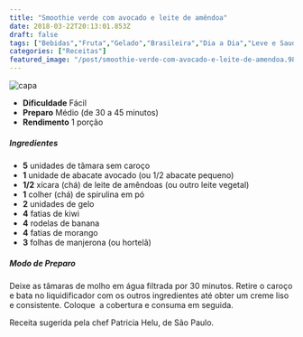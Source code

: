 ```yaml
---
title: "Smoothie verde com avocado e leite de amêndoa"
date: 2018-03-22T20:13:01.853Z
draft: false
tags: ["Bebidas","Fruta","Gelado","Brasileira","Dia a Dia","Leve e Saudável","Alimentação saudável","receita saudável"]
categories: ["Receitas"]
featured_image: "/post/smoothie-verde-com-avocado-e-leite-de-amendoa.985f2898.jpg"
---
```


![capa](/post/smoothie-verde-com-avocado-e-leite-de-amendoa.985f2898.jpg)

*   **Dificuldade** Fácil
*   **Preparo** Médio (de 30 a 45 minutos)
*   **Rendimento** 1 porção

##### Ingredientes

*   **5** unidades de tâmara sem caroço
*   **1** unidade de abacate avocado (ou 1/2 abacate pequeno)
*   **1/2** xícara (chá) de leite de amêndoas (ou outro leite vegetal)
*   **1** colher (chá) de spirulina em pó
*   **2** unidades de gelo
*   **4** fatias de kiwi
*   **4** rodelas de banana
*   **4** fatias de morango
*   **3** folhas de manjerona (ou hortelã)

##### Modo de Preparo

Deixe as tâmaras de molho em água filtrada por 30 minutos. Retire o caroço e bata no liquidificador com os outros ingredientes até obter um creme liso e consistente. Coloque  a cobertura e consuma em seguida.

Receita sugerida pela chef Patricia Helu, de São Paulo.
